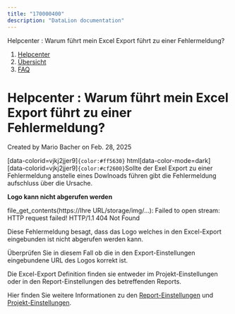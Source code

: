 ```yaml
---
title: "170000400"
description: "DataLion documentation"
---
```


Helpcenter : Warum führt mein Excel Export führt zu einer Fehlermeldung?  

1.  [Helpcenter](index.html)
2.  [Übersicht](2982609.html)
3.  [FAQ](FAQ_3539147.html)

# Helpcenter : Warum führt mein Excel Export führt zu einer Fehlermeldung?

Created by Mario Bacher on Feb. 28, 2025

[data-colorid=vjkj2jjer9]`{color:#ff5630}` html[data-color-mode=dark] [data-colorid=vjkj2jjer9]`{color:#cf2600}`Sollte der Exel Export zu einer Fehlermeldung anstelle eines Dowlnoads führen gibt die Fehlermeldung aufschluss über die Ursache.

**Logo kann nicht abgerufen werden**

file\_get\_contents(https://Ihre URL/storage/img/…): Failed to open stream: HTTP request failed! HTTP/1.1 404 Not Found

Diese Fehlermeldung besagt, dass das Logo welches in den Excel-Export eingebunden ist nicht abgerufen werden kann.

Überprüfen Sie in diesem Fall ob die in den Export-Einstellungen eingebundene URL des Logos korrekt ist.

Die Excel-Export Definition finden sie entweder im Projekt-Einstellungen oder in den Report-Einstellungen des betreffenden Reports.

Hier finden Sie weitere Informationen zu den [Report-Einstellungen](https://datalion.atlassian.net/servicedesk/customer/portal/1/article/86343740) und [Projekt-Einstellungen](https://datalion.atlassian.net/servicedesk/customer/portal/1/article/83198138).